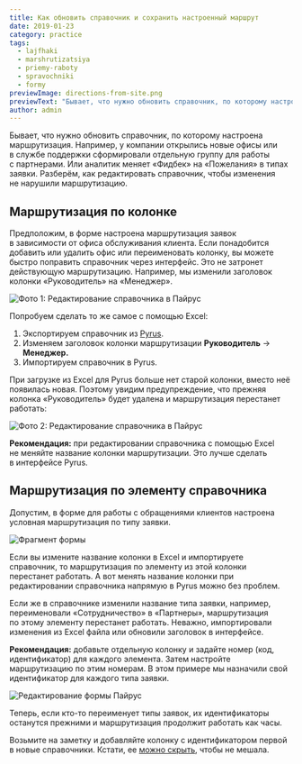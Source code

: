 ```yaml
---
title: Как обновить справочник и сохранить настроенный маршрут
date: 2019-01-23
category: practice
tags:
  - lajfhaki
  - marshrutizatsiya
  - priemy-raboty
  - spravochniki
  - formy
previewImage: directions-from-site.png
previewText: "Бывает, что нужно обновить справочник, по которому настроена маршрутизация. Например, у компании открылись новые офисы или в службе поддержки сформировали отдельную группу для работы с партнерами. Или аналитик меняет «Фидбек» на «Пожелания» в типах заявки. Разберём, как редактировать справочник, чтобы изменения не нарушили маршрутизацию."
author: admin
---
```

Бывает, что нужно обновить справочник, по которому настроена маршрутизация. Например, у компании открылись новые офисы или в службе поддержки сформировали отдельную группу для работы с партнерами. Или аналитик меняет «Фидбек» на «Пожелания» в типах заявки. Разберём, как редактировать справочник, чтобы изменения не нарушили маршрутизацию.

## Маршрутизация по колонке

Предположим, в форме настроена маршрутизация заявок в зависимости от офиса обслуживания клиента. Если понадобится добавить или удалить офис или переименовать колонку, вы можете быстро поправить справочник через интерфейс. Это не затронет действующую маршрутизацию. Например, мы изменили заголовок колонки «Руководитель» на «Менеджер».

![Фото 1: Редактирование справочника в Пайрус](catalog-edit-header.webp)

Попробуем сделать то же самое c помощью Excel:

1. Экспортируем справочник из [Pyrus](https://pyrus.com/ru/).
2. Изменяем заголовок колонки маршрутизации **Руководитель** → **Менеджер.**
3. Импортируем справочник в Pyrus.

При загрузке из Excel для Pyrus больше нет старой колонки, вместо неё появилась новая. Поэтому увидим предупреждение, что прежняя колонка «Руководитель» будет удалена и маршрутизация перестанет работать:

![Фото 2: Редактирование справочника в Пайрус](catalog-import-alert.webp)

**Рекомендация:** при редактировании справочника с помощью Excel не меняйте название колонки маршрутизации. Это лучше сделать в интерфейсе Pyrus.

## Маршрутизация по элементу справочника

Допустим, в форме для работы с обращениями клиентов настроена условная маршрутизация по типу заявки.

![Фрагмент формы ](workflow-no-ids.webp)

Если вы измените название колонки в Excel и импортируете справочник, то маршрутизация по элементу из этой колонки перестанет работать. А вот менять название колонки при редактировании справочника напрямую в Pyrus можно без проблем.

Если же в справочнике изменили название типа заявки, например, переименовали «Сотрудничество» в «Партнеры», маршрутизация по этому элементу перестанет работать. Неважно, импортировали изменения из Excel файла или обновили заголовок в интерфейсе.

**Рекомендация:** добавьте отдельную колонку и задайте номер (код, идентификатор) для каждого элемента. Затем настройте маршрутизацию по этим номерам. В этом примере мы назначили свой идентификатор для каждого типа заявки.

![Редактирование формы Пайрус](workflow-id-2-1.webp)

Теперь, если кто-то переименует типы заявок, их идентификаторы останутся прежними и маршрутизация продолжит работать как часы.

Возьмите на заметку и добавляйте колонку с идентификатором первой в новые справочники. Кстати, ее [можно скрыть](/ru/help/workflow/catalogs#dobavlenie-i-udalenie-kolonok), чтобы не мешала.